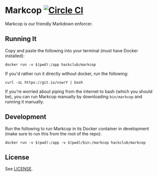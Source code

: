 # Markcop [![Circle CI](https://circleci.com/gh/hackclub/markcop.svg?style=svg)](https://circleci.com/gh/hackclub/markcop)

Markcop is our friendly Markdown enforcer.

## Running It

Copy and paste the following into your terminal (must have Docker installed):

    docker run -v $(pwd):/app hackclub/markcop

If you'd rather run it directly without docker, run the following:

    curl -sL https://git.io/vswrY | bash

If you're worried about piping from the internet to bash (which you should be),
you can run Markcop manually by downloading `bin/markcop` and running it
manually.

## Development

Run the following to run Markcop in its Docker container in development (make
sure to run this from the root of the repo):

    docker run -v $(pwd):/app -v $(pwd)/bin:/markcop hackclub/markcop

## License

See [LICENSE](LICENSE).
